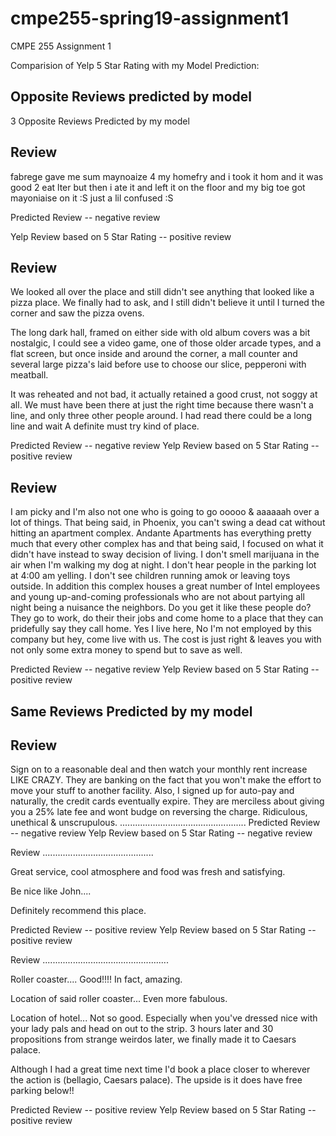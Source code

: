 # cmpe255-spring19-assignment1
CMPE 255 Assignment 1

Comparision of Yelp 5 Star Rating with my Model Prediction:

Opposite Reviews predicted by model
-------------------------------------------------
3 Opposite Reviews Predicted by my model

Review
-------------------------------------------------

fabrege  gave me sum maynoaize 4 my homefry and i took it hom and it was good 2 eat lter  but then i ate it and left it on the floor and my big toe got mayoniaise on it :S  just a lil confused :S

Predicted Review --  negative review

Yelp Review based on 5 Star Rating -- positive review


Review
-------------------------------------------------

We looked all over the place and still didn't see anything that looked like a pizza place.  We finally had to ask, and I still didn't believe it until I turned the corner and saw the pizza ovens.  

The long dark hall, framed on either side with old album covers was a bit nostalgic,  I could see a video game, one of those older arcade types, and a flat screen, but once inside and around the corner, a mall counter and several large pizza's laid before use  to choose our slice, pepperoni with meatball. 

It was reheated and not bad, it actually retained a good crust, not soggy at all.  We must have been there at just the right time because there wasn't a line, and only three other people around.  I had read there could be a long line and wait A definite must try kind of place.

Predicted Review --  negative review
Yelp Review based on 5 Star Rating -- positive review


Review
-------------------------------------------------

I am picky and I'm also not one who is going to go ooooo & aaaaaah over a lot of things.  That being said, in Phoenix, you can't swing a dead cat without hitting an apartment complex.  Andante Apartments has everything pretty much that every other complex has and that being said, I focused on what it didn't have instead to sway decision of living.   I don't smell marijuana in the air when I'm walking my dog at night.  I don't hear people in the parking lot at 4:00 am yelling.  I don't see children running amok or leaving toys outside.  In addition this complex houses a great number of Intel employees and young up-and-coming professionals who are not about partying all night being a nuisance the neighbors.  Do you get it like these people do? They go to work, do their their jobs and come home to a place that they can pridefully say they call home.   Yes I live here,  No I'm not employed by this company but hey, come live with us.   The cost is just right & leaves you with not only some extra money to spend but to save as well.

Predicted Review --  negative review
Yelp Review based on 5 Star Rating -- positive review




Same Reviews Predicted by my model
-------------------------------------------------

Review
-------------------------------------------------

Sign on to a reasonable deal and then watch your monthly rent increase LIKE CRAZY. They are banking on the fact that you won't make the effort to move your stuff to another facility. Also, I signed up for auto-pay and naturally, the credit cards eventually expire. They are merciless about giving you a 25% late fee and wont budge on reversing the charge. Ridiculous, unethical & unscrupulous.
..................................................
Predicted Review --  negative review
Yelp Review based on 5 Star Rating -- negative review

Review
............................................

Great service, cool atmosphere and food was fresh and satisfying.

Be nice like John.... 

Definitely recommend this place.

Predicted Review --  positive review
Yelp Review based on 5 Star Rating -- positive review

Review
..................................................

Roller coaster.... Good!!!!    In fact, amazing.

Location of said roller coaster... Even more fabulous.

Location of hotel... Not so good.  Especially when you've dressed nice with your lady pals and head on out to the strip.  3 hours later and 30 propositions from strange weirdos later, we finally made it to Caesars palace.  

Although I had a great time next time I'd book a place closer to wherever the action is (bellagio, Caesars palace).  The upside is it does have free parking below!!

Predicted Review --  positive review
Yelp Review based on 5 Star Rating -- positive review
